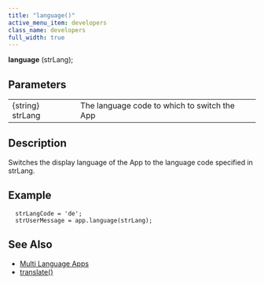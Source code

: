 ```yaml
---
title: "language()"
active_menu_item: developers
class_name: developers
full_width: true
---
```



**language** (strLang);

## Parameters

<table>
<tr>
<td width="170">
{string} strLang

</td>
<td width="1">
</td>
<td width="710">
The language code to which to switch the App

</td>
</tr>
</table>

## Description

Switches the display language of the App to the language code specified in strLang.

## Example

      strLangCode = 'de';  
      strUserMessage = app.language(strLang);   
     
   

## See Also

 - [Multi Language Apps](/developers/documentation/product-guide/advanced-features/multi-language-apps/)
 - [translate()](/developers/documentation/scripting-apis/client-api/multi-language-apps/translate)

